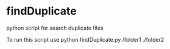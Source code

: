 # findDuplicate
python script for search duplicate files

To run this script use python findDuplicate.py /folder1 ./folder2
